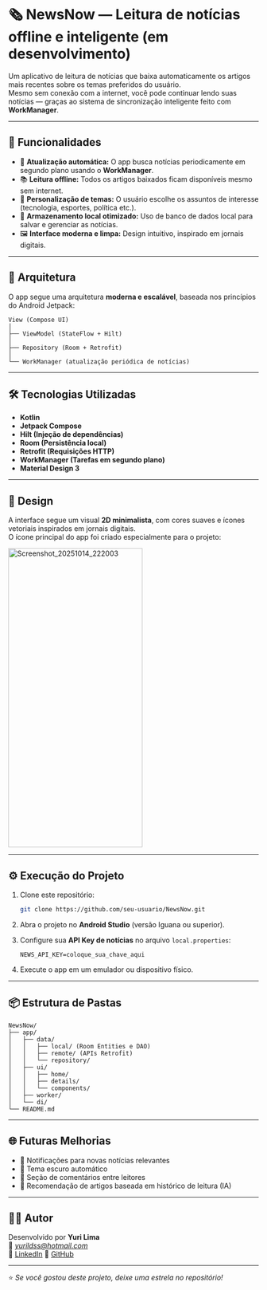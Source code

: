 # 🗞️ NewsNow — Leitura de notícias offline e inteligente (em desenvolvimento)

Um aplicativo de leitura de notícias que baixa automaticamente os artigos mais recentes sobre os temas preferidos do usuário.  
Mesmo sem conexão com a internet, você pode continuar lendo suas notícias — graças ao sistema de sincronização inteligente feito com **WorkManager**.

---

## 🚀 Funcionalidades

- 🔄 **Atualização automática:** O app busca notícias periodicamente em segundo plano usando o **WorkManager**.  
- 📚 **Leitura offline:** Todos os artigos baixados ficam disponíveis mesmo sem internet.  
- 🎯 **Personalização de temas:** O usuário escolhe os assuntos de interesse (tecnologia, esportes, política etc.).  
- 💾 **Armazenamento local otimizado:** Uso de banco de dados local para salvar e gerenciar as notícias.  
- 🖼️ **Interface moderna e limpa:** Design intuitivo, inspirado em jornais digitais.  

---

## 🧱 Arquitetura

O app segue uma arquitetura **moderna e escalável**, baseada nos princípios do Android Jetpack:

```
View (Compose UI)
│
├── ViewModel (StateFlow + Hilt)
│
├── Repository (Room + Retrofit)
│
└── WorkManager (atualização periódica de notícias)
```

---

## 🛠️ Tecnologias Utilizadas

- **Kotlin**  
- **Jetpack Compose**  
- **Hilt (Injeção de dependências)**  
- **Room (Persistência local)**  
- **Retrofit (Requisições HTTP)**  
- **WorkManager (Tarefas em segundo plano)**  
- **Material Design 3**

---

## 📱 Design

A interface segue um visual **2D minimalista**, com cores suaves e ícones vetoriais inspirados em jornais digitais.  
O ícone principal do app foi criado especialmente para o projeto:

<img width="270" height="600" alt="Screenshot_20251014_222003" src="https://github.com/user-attachments/assets/c7f91f8b-e20a-4949-b27d-9d23d4e37b74" />


---

## ⚙️ Execução do Projeto

1. Clone este repositório:  
   ```bash
   git clone https://github.com/seu-usuario/NewsNow.git
   ```

2. Abra o projeto no **Android Studio** (versão Iguana ou superior).  

3. Configure sua **API Key de notícias** no arquivo `local.properties`:  
   ```properties
   NEWS_API_KEY=coloque_sua_chave_aqui
   ```

4. Execute o app em um emulador ou dispositivo físico.  

---

## 📦 Estrutura de Pastas

```
NewsNow/
├── app/
│   ├── data/
│   │   ├── local/ (Room Entities e DAO)
│   │   ├── remote/ (APIs Retrofit)
│   │   └── repository/
│   ├── ui/
│   │   ├── home/
│   │   ├── details/
│   │   └── components/
│   ├── worker/
│   └── di/
└── README.md
```

---

## 🌐 Futuras Melhorias

- 🔔 Notificações para novas notícias relevantes  
- 🌙 Tema escuro automático  
- 💬 Seção de comentários entre leitores  
- 🧠 Recomendação de artigos baseada em histórico de leitura (IA)

---

## 👨‍💻 Autor

Desenvolvido por **Yuri Lima**  
📧 *yurildss@hotmail.com*  
💼 [LinkedIn]([https://www.linkedin.com/in/seu-perfil](https://www.linkedin.com/in/yuri-lima-475352187/))  
🐙 [GitHub](https://github.com/yurildss)

---

⭐ *Se você gostou deste projeto, deixe uma estrela no repositório!*
